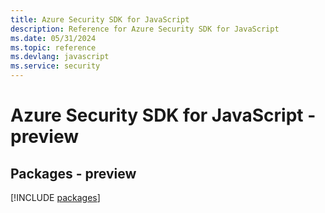 ```yaml
---
title: Azure Security SDK for JavaScript
description: Reference for Azure Security SDK for JavaScript
ms.date: 05/31/2024
ms.topic: reference
ms.devlang: javascript
ms.service: security
---
```

# Azure Security SDK for JavaScript - preview
## Packages - preview
[!INCLUDE [packages](security-index.md)]